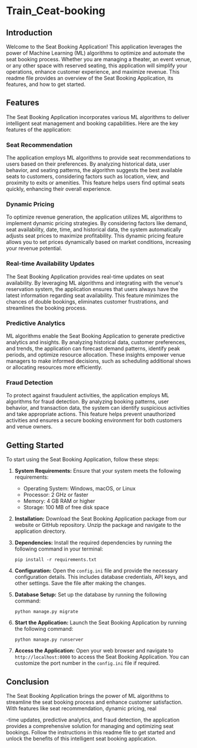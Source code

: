 # Train_Ceat-booking

## Introduction
Welcome to the Seat Booking Application! This application leverages the power of Machine Learning (ML) algorithms to optimize and automate the seat booking process. Whether you are managing a theater, an event venue, or any other space with reserved seating, this application will simplify your operations, enhance customer experience, and maximize revenue. This readme file provides an overview of the Seat Booking Application, its features, and how to get started.

## Features
The Seat Booking Application incorporates various ML algorithms to deliver intelligent seat management and booking capabilities. Here are the key features of the application:

### Seat Recommendation
The application employs ML algorithms to provide seat recommendations to users based on their preferences. By analyzing historical data, user behavior, and seating patterns, the algorithm suggests the best available seats to customers, considering factors such as location, view, and proximity to exits or amenities. This feature helps users find optimal seats quickly, enhancing their overall experience.

### Dynamic Pricing
To optimize revenue generation, the application utilizes ML algorithms to implement dynamic pricing strategies. By considering factors like demand, seat availability, date, time, and historical data, the system automatically adjusts seat prices to maximize profitability. This dynamic pricing feature allows you to set prices dynamically based on market conditions, increasing your revenue potential.

### Real-time Availability Updates
The Seat Booking Application provides real-time updates on seat availability. By leveraging ML algorithms and integrating with the venue's reservation system, the application ensures that users always have the latest information regarding seat availability. This feature minimizes the chances of double bookings, eliminates customer frustrations, and streamlines the booking process.

### Predictive Analytics
ML algorithms enable the Seat Booking Application to generate predictive analytics and insights. By analyzing historical data, customer preferences, and trends, the application can forecast demand patterns, identify peak periods, and optimize resource allocation. These insights empower venue managers to make informed decisions, such as scheduling additional shows or allocating resources more efficiently.

### Fraud Detection
To protect against fraudulent activities, the application employs ML algorithms for fraud detection. By analyzing booking patterns, user behavior, and transaction data, the system can identify suspicious activities and take appropriate actions. This feature helps prevent unauthorized activities and ensures a secure booking environment for both customers and venue owners.

## Getting Started
To start using the Seat Booking Application, follow these steps:

1. **System Requirements:** Ensure that your system meets the following requirements:
   - Operating System: Windows, macOS, or Linux
   - Processor: 2 GHz or faster
   - Memory: 4 GB RAM or higher
   - Storage: 100 MB of free disk space

2. **Installation:** Download the Seat Booking Application package from our website or GitHub repository. Unzip the package and navigate to the application directory.

3. **Dependencies:** Install the required dependencies by running the following command in your terminal:
   ```
   pip install -r requirements.txt
   ```

4. **Configuration:** Open the `config.ini` file and provide the necessary configuration details. This includes database credentials, API keys, and other settings. Save the file after making the changes.

5. **Database Setup:** Set up the database by running the following command:
   ```
   python manage.py migrate
   ```

6. **Start the Application:** Launch the Seat Booking Application by running the following command:
   ```
   python manage.py runserver
   ```

7. **Access the Application:** Open your web browser and navigate to `http://localhost:8000` to access the Seat Booking Application. You can customize the port number in the `config.ini` file if required.

## Conclusion
The Seat Booking Application brings the power of ML algorithms to streamline the seat booking process and enhance customer satisfaction. With features like seat recommendation, dynamic pricing, real

-time updates, predictive analytics, and fraud detection, the application provides a comprehensive solution for managing and optimizing seat bookings. Follow the instructions in this readme file to get started and unlock the benefits of this intelligent seat booking application.

